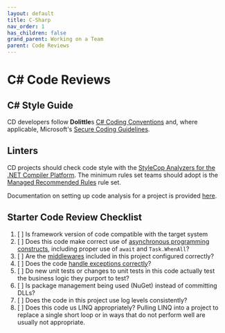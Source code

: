 ```yaml
---
layout: default
title: C-Sharp
nav_order: 1
has_children: false
grand_parent: Working on a Team
parent: Code Reviews
---
```

# C# Code Reviews

## C# Style Guide

CD developers follow **Dolittle**s [C# Coding Conventions](https://dolittle.io/contributing/guidelines/csharp_coding_styles/) and, where applicable, Microsoft's [Secure Coding Guidelines](https://docs.microsoft.com/en-us/dotnet/standard/security/secure-coding-guidelines).

## Linters

CD projects should check code style with the [StyleCop Analyzers for the .NET Compiler Platform](https://github.com/DotNetAnalyzers/StyleCopAnalyzers). The minimum rules set teams should adopt is the [Managed Recommended Rules](https://msdn.microsoft.com/en-us/library/dd264893.aspx) rule set.

Documentation on setting up code analysis for a project is provided [here](https://docs.microsoft.com/en-us/visualstudio/code-quality/code-analysis-for-managed-code-overview).

## Starter Code Review Checklist

1. [ ] Is framework version of code compatible with the target system
1. [ ] Does this code make correct use of [asynchronous programming constructs](https://docs.microsoft.com/en-us/dotnet/csharp/programming-guide/concepts/async/#BKMK_AsyncandAwait), including proper use of ```await``` and ```Task.WhenAll```?
1. [ ] Are the [middlewares](https://docs.microsoft.com/en-us/aspnet/core/fundamentals/middleware/index?view=aspnetcore-2.1&tabs=aspnetcore2x) included in this project configured correctly?
1. [ ] Does the code [handle exceptions correctly](https://docs.microsoft.com/en-us/dotnet/standard/exceptions/best-practices-for-exceptions)?
1. [ ] Do new unit tests or changes to unit tests in this code actually test the business logic they purport to test?
1. [ ] Is package management being used (NuGet) instead of committing DLLs?
1. [ ] Does the code in this project use log levels consistently?
1. [ ] Does this code us LINQ appropriately? Pulling LINQ into a project to replace a single short loop or in ways that do not perform well are usually not appropriate.

